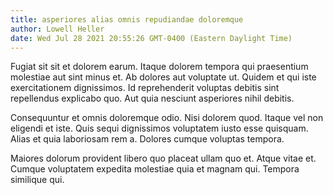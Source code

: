 ```yaml
---
title: asperiores alias omnis repudiandae doloremque
author: Lowell Heller
date: Wed Jul 28 2021 20:55:26 GMT-0400 (Eastern Daylight Time)
---
```

Fugiat sit sit et dolorem earum. Itaque dolorem tempora qui praesentium molestiae aut sint minus et. Ab dolores aut voluptate ut. Quidem et qui iste exercitationem dignissimos. Id reprehenderit voluptas debitis sint repellendus explicabo quo. Aut quia nesciunt asperiores nihil debitis.

 Consequuntur et omnis doloremque odio. Nisi dolorem quod. Itaque vel non eligendi et iste. Quis sequi dignissimos voluptatem iusto esse quisquam. Alias et quia laboriosam rem a. Dolores cumque voluptas tempora.

 Maiores dolorum provident libero quo placeat ullam quo et. Atque vitae et. Cumque voluptatem expedita molestiae quia et magnam qui. Tempora similique qui.